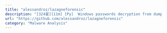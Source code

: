 ```yaml
---
title: "alessandroz/lazagneforensic"
description: "[324星][11m] [Py]  Windows passwords decryption from dump files"
url: "https://github.com/alessandroz/lazagneforensic"
category: "Malware Analysis"
---
```

